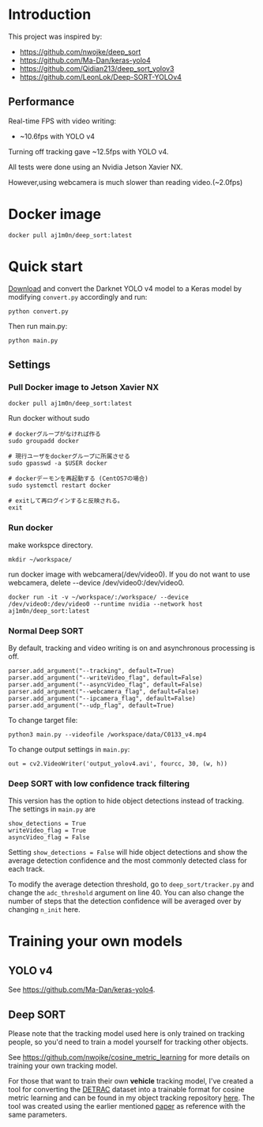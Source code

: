# Introduction
This project was inspired by:
* https://github.com/nwojke/deep_sort
* https://github.com/Ma-Dan/keras-yolo4
* https://github.com/Qidian213/deep_sort_yolov3
* https://github.com/LeonLok/Deep-SORT-YOLOv4

## Performance
Real-time FPS with video writing:
* ~10.6fps with YOLO v4

Turning off tracking gave ~12.5fps with YOLO v4.

All tests were done using an Nvidia Jetson Xavier NX.

However,using webcamera is much slower than reading video.(~2.0fps)

# Docker image

```
docker pull aj1m0n/deep_sort:latest
```

# Quick start
[Download](https://drive.google.com/open?id=1cewMfusmPjYWbrnuJRuKhPMwRe_b9PaT) and convert the Darknet YOLO v4 model  to a Keras model by modifying `convert.py` accordingly and run:
```
python convert.py
```
Then run main.py:
```
python main.py
```

## Settings
### Pull Docker image to Jetson Xavier NX
```
docker pull aj1m0n/deep_sort:latest
```

Run docker without sudo
```
# dockerグループがなければ作る
sudo groupadd docker

# 現行ユーザをdockerグループに所属させる
sudo gpasswd -a $USER docker

# dockerデーモンを再起動する (CentOS7の場合)
sudo systemctl restart docker

# exitして再ログインすると反映される。
exit
```

### Run docker
make workspce directory.
```
mkdir ~/workspace/
```
run docker image with webcamera(/dev/video0).
If you do not want to use webcamera, delete --device /dev/video0:/dev/video0.
```
docker run -it -v ~/workspace/:/workspace/ --device /dev/video0:/dev/video0 --runtime nvidia --network host aj1m0n/deep_sort:latest
```

### Normal Deep SORT
By default, tracking and video writing is on and asynchronous processing is off.
```
parser.add_argument("--tracking", default=True)
parser.add_argument("--writeVideo_flag", default=False)
parser.add_argument("--asyncVideo_flag", default=False)
parser.add_argument("--webcamera_flag", default=False)
parser.add_argument("--ipcamera_flag", default=False)
parser.add_argument("--udp_flag", default=True)
```

To change target file:
```
python3 main.py --videofile /workspace/data/C0133_v4.mp4
```


To change output settings in `main.py`:
```
out = cv2.VideoWriter('output_yolov4.avi', fourcc, 30, (w, h))
```

### Deep SORT with low confidence track filtering
This version has the option to hide object detections instead of tracking. The settings in `main.py` are
```
show_detections = True
writeVideo_flag = True
asyncVideo_flag = False
```

Setting `show_detections = False` will hide object detections and show the average detection confidence and the most commonly detected class for each track.

To modify the average detection threshold, go to `deep_sort/tracker.py` and change the `adc_threshold` argument on line 40. You can also change the number of steps that the detection confidence will be averaged over by changing `n_init` here.

# Training your own models
## YOLO v4
See https://github.com/Ma-Dan/keras-yolo4.

## Deep SORT
Please note that the tracking model used here is only trained on tracking people, so you'd need to train a model yourself for tracking other objects.

See https://github.com/nwojke/cosine_metric_learning for more details on training your own tracking model.

For those that want to train their own **vehicle** tracking model, I've created a tool for converting the [DETRAC](http://detrac-db.rit.albany.edu/) dataset into a trainable format for cosine metric learning and can be found in my object tracking repository [here](https://github.com/LeonLok/Multi-Camera-Live-Object-Tracking/tree/master/detrac_tools). The tool was created using the earlier mentioned [paper](https://ieeexplore.ieee.org/document/8909903) as reference with the same parameters.